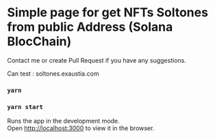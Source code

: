 # Simple page for get NFTs Soltones from public Address (Solana BlocChain)

Contact me or create Pull Request if you have any suggestions.

Can test : soltones.exaustia.com

### `yarn`

### `yarn start`

Runs the app in the development mode.\
Open [http://localhost:3000](http://localhost:3000) to view it in the browser.
